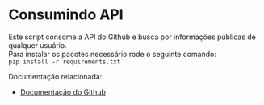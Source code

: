 # Consumindo API

Este script consome a API do Github e busca por informações públicas de qualquer usuário.<br>
Para instalar os pacotes necessário rode o seguinte comando:<br>
```pip install -r requirements.txt```<br>

Documentação relacionada:<br>
- [Documentação do Github](https://docs.github.com/pt/rest)<br>